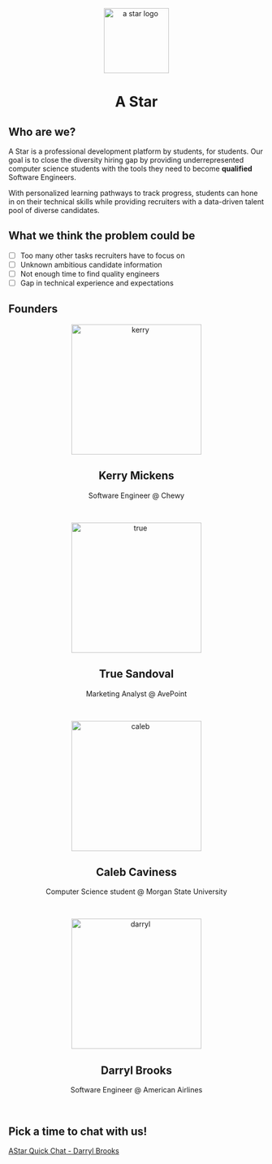 <p align="center">
  <a>
    <img src="https://user-images.githubusercontent.com/24500251/130865849-f757a8a7-37f2-4b3f-abca-e8c087840477.jpg" alt="a star logo" height="128"/>
    <h1 align="center">A Star</h1>
  </a>
</p>

## Who are we?
A Star is a professional development platform by students, for students. Our goal is to close the diversity hiring gap by providing underrepresented computer science students with the tools they need to become **qualified** Software Engineers. 

With personalized learning pathways to track progress, students can hone in on their technical skills while providing recruiters with a data-driven talent pool of diverse candidates.

## What we think the problem could be

- [ ]  Too many other tasks recruiters have to focus on
- [ ]  Unknown ambitious candidate information
- [ ]  Not enough time to find quality engineers
- [ ]  Gap in technical experience and expectations

## Founders
<div align="center">
  <p>
        <img src="https://media-exp1.licdn.com/dms/image/C4E03AQFByC3tB0Vhvw/profile-displayphoto-shrink_200_200/0/1571582581670?e=1635379200&v=beta&t=GHLhIMd3Vyaxpc6hcngISsqv55XiNo8lP8tcrPU3Sn8" alt="kerry" height="256"/>
        <h2>Kerry Mickens</h2>
        <p>Software Engineer @ Chewy</p>
  <br/>
  </p>
  <p>
    <img src="https://media-exp1.licdn.com/dms/image/C4D03AQE_WD4FENaSig/profile-displayphoto-shrink_200_200/0/1623878302702?e=1635379200&v=beta&t=jV1PXcV7_qeG49iIObUEjHT6ljz-Zkscp-De00vLMH4" alt="true" height="256"/>
      <h2>True Sandoval</h2>
      <p>Marketing Analyst @ AvePoint </p>
      <br/>
  </p>
  <p>
    <img src="https://media-exp1.licdn.com/dms/image/C5603AQFkg6lou9hCzA/profile-displayphoto-shrink_200_200/0/1628110195297?e=1635379200&v=beta&t=3YBk1hAIWq8rslRKE2E09rUqOwpCuG5ETBJz6nLgYec" alt="caleb" height="256"/>
      <h2>Caleb Caviness</h2>
      <p>Computer Science student @ Morgan State University</p>
      <br/>
  </p>
  <p>
    <img src="https://avatars.githubusercontent.com/u/24500251?v=4" alt="darryl" height="256"/>
  <h2>Darryl Brooks</h2>
  <p>Software Engineer @ American Airlines</p>
  <br/>
  </p>
</div>
  
  
## Pick a time to chat with us!

[AStar Quick Chat - Darryl Brooks](https://calendly.com/astarllc/quickchat)
